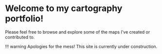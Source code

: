 # Welcome to my cartography portfolio!

Please feel free to browse and explore some of the maps I've created or contributed to.

!!! warning
	Apologies for the mess! This site is currently under construction.
